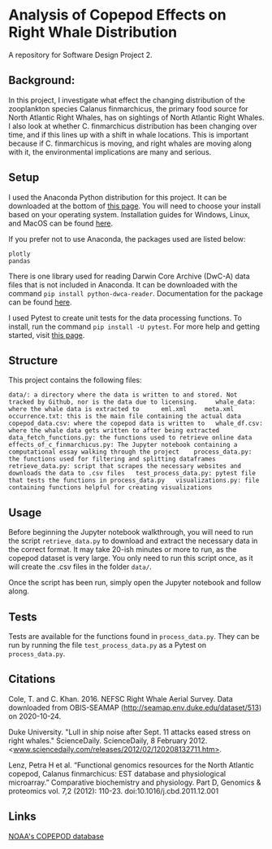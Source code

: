 # Analysis of Copepod Effects on Right Whale Distribution

A repository for Software Design Project 2. 

## Background:

In this project, I investigate what effect the changing distribution of the zooplankton species Calanus finmarchicus, the primary food source for North Atlantic Right Whales, has on sightings of North Atlantic Right Whales. I also look at whether C. finmarchicus distribution has been changing over time, and if this lines up with a shift in whale locations. This is important because if C. finmarchicus is moving, and right whales are moving along with it, the environmental implications are many and serious. 

## Setup

I used the Anaconda Python distribution for this project. It can be downloaded at the bottom of [this page](https://www.anaconda.com/products/individual). You will need to choose your install based on your operating system. Installation guides for Windows, Linux, and MacOS can be found [here](https://docs.anaconda.com/anaconda/install/). 

If you prefer not to use Anaconda, the packages used are listed below:   

`plotly`  
`pandas`

There is one library used for reading Darwin Core Archive (DwC-A) data files that is not included in Anaconda. It can be downloaded with the command `pip install python-dwca-reader`. Documentation for the package can be found [here](https://python-dwca-reader.readthedocs.io/en/latest/). 

I used Pytest to create unit tests for the data processing functions. To install, run the command `pip install -U pytest`. For more help and getting started, visit [this page](https://docs.pytest.org/en/stable/getting-started.html).  

## Structure

This project contains the following files: 

`data/: a directory where the data is written to and stored. Not tracked by Github, nor is the data due to licensing.    
    whale_data: where the whale data is extracted to     
        eml.xml    
        meta.xml    
        occurrence.txt: this is the main file containing the actual data   
    copepod_data.csv: where the copepod data is written to  
    whale_df.csv: where the whale data gets written to after being extracted  
data_fetch_functions.py: the functions used to retrieve online data  
effects_of_c_finmarchicus.py: The Jupyter notebook containing a computational essay walking through the project   
process_data.py: the functions used for filtering and splitting dataframes  
retrieve_data.py: script that scrapes the necessary websites and downloads the data to .csv files  
test_process_data.py: pytest file that tests the functions in process_data.py  
visualizations.py: file containing functions helpful for creating visualizations`


## Usage

Before beginning the Jupyter notebook walkthrough, you will need to run the script `retrieve_data.py` to download and extract the necessary data in the correct format. It may take 20-ish minutes or more to run, as the copepod dataset is very large. You only need to run this script once, as it will create the .csv files in the folder `data/`.

Once the script has been run, simply open the Jupyter notebook and follow along.   

## Tests

Tests are available for the functions found in `process_data.py`. They can be run by running the file `test_process_data.py` as a Pytest on `process_data.py`. 

## Citations

Cole, T. and C. Khan. 2016. NEFSC Right Whale Aerial Survey. Data downloaded from OBIS-SEAMAP (http://seamap.env.duke.edu/dataset/513) on 2020-10-24.

Duke University. "Lull in ship noise after Sept. 11 attacks eased stress on right whales." ScienceDaily. ScienceDaily, 8 February 2012. <www.sciencedaily.com/releases/2012/02/120208132711.htm>.

Lenz, Petra H et al. “Functional genomics resources for the North Atlantic copepod, Calanus finmarchicus: EST database and physiological microarray.” Comparative biochemistry and physiology. Part D, Genomics & proteomics vol. 7,2 (2012): 110-23. doi:10.1016/j.cbd.2011.12.001

## Links

[NOAA's COPEPOD database](https://www.st.nmfs.noaa.gov/copepod/atlas/index-atlas.html)
